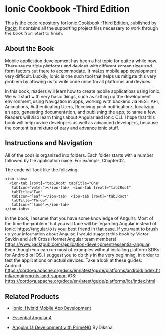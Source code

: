 # Ionic Cookbook -Third Edition
This is the code repository for [Ionic Cookbook -Third Edition](https://www.packtpub.com/web-development/ionic-cookbook-third-edition?utm_source=github&utm_medium=repository&utm_campaign=9781788623230), published by [Packt](https://www.packtpub.com/?utm_source=github). It contains all the supporting project files necessary to work through the book from start to finish.
## About the Book
Mobile application development has been a hot topic for quite a while now. There are multiple platforms and devices with different screen sizes and form factors out there to accommodate. It makes mobile app development very difficult. Luckily, Ionic is one such tool that helps us mitigate this very problem by allowing us to write code once for all platforms and devices.

In this book, readers will learn how to create mobile applications using Ionic. We will start with very basic things, such as setting up the development environment, using Navigation in apps, working with backend via REST API, Animations, Authenticating Users, Receiving push notifications, localizing an app, generating documentation, and publishing the app, to name a few. Readers will also learn things about Angular and Ionic CLI. I hope that this book will help novice developers as well as advanced developers, because the content is a mixture of easy and advance ionic stuff.
## Instructions and Navigation
All of the code is organized into folders. Each folder starts with a number followed by the application name. For example, Chapter02.



The code will look like the following:
```
<ion-tabs> 
  <ion-tab [root]="tab1Root" tabTitle="One" 
   tabIcon="water"></ion-tab>  <ion-tab [root]="tab2Root" 
   tabTitle="Two" 
   tabIcon="leaf"></ion-tab>  <ion-tab [root]="tab3Root" 
   tabTitle="Three" 
   tabIcon="flame"></ion-tab> 
</ion-tabs> 
```

In the book, I assume that you have some knowledge of Angular. Most of the time the problem that you will face will be regarding Angular instead of Ionic. https://angular.io is your best friend in that case.
If you want to brush up your information about Angular, I would suggest this book by Victor Savkin and Jeff Cross (former Angular team members) https://www.packtpub.com/application-development/essential-angular.
Even though you can run most of examples without installing platform SDKs for Android or iOS. I suggest you to do this in the very beginning, in order to test the applications on actual devices. Take a look at these guides:
Android: https://cordova.apache.org/docs/en/latest/guide/platforms/android/index.html#requirements-and-support 
iOS: https://cordova.apache.org/docs/en/latest/guide/platforms/ios/index.html

## Related Products
* [Ionic: Hybrid Mobile App Development](https://www.packtpub.com/application-development/ionic-hybrid-mobile-app-development?utm_source=github&utm_medium=repository&utm_campaign=9781788293112)

* [Essential Angular 4](https://www.packtpub.com/application-development/essential-angular?utm_source=github&utm_medium=repository&utm_campaign=9781788293761)

* [Angular UI Development with PrimeNG](https://www.packtpub.com/web-development/angular-ui-development-primeng?utm_source=github&utm_medium=repository&utm_campaign=9781788299572)
By Diksha
